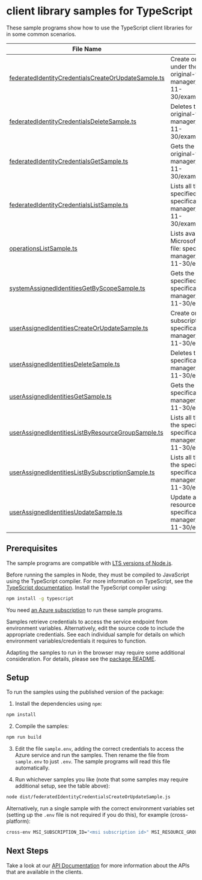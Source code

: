 # client library samples for TypeScript

These sample programs show how to use the TypeScript client libraries for in some common scenarios.

| **File Name**                                                                                           | **Description**                                                                                                                                                                                                                                 |
| ------------------------------------------------------------------------------------------------------- | ----------------------------------------------------------------------------------------------------------------------------------------------------------------------------------------------------------------------------------------------- |
| [federatedIdentityCredentialsCreateOrUpdateSample.ts][federatedidentitycredentialscreateorupdatesample] | Create or update a federated identity credential under the specified user assigned identity. x-ms-original-file: specification/msi/resource-manager/Microsoft.ManagedIdentity/stable/2024-11-30/examples/FederatedIdentityCredentialCreate.json |
| [federatedIdentityCredentialsDeleteSample.ts][federatedidentitycredentialsdeletesample]                 | Deletes the federated identity credential. x-ms-original-file: specification/msi/resource-manager/Microsoft.ManagedIdentity/stable/2024-11-30/examples/FederatedIdentityCredentialDelete.json                                                   |
| [federatedIdentityCredentialsGetSample.ts][federatedidentitycredentialsgetsample]                       | Gets the federated identity credential. x-ms-original-file: specification/msi/resource-manager/Microsoft.ManagedIdentity/stable/2024-11-30/examples/FederatedIdentityCredentialGet.json                                                         |
| [federatedIdentityCredentialsListSample.ts][federatedidentitycredentialslistsample]                     | Lists all the federated identity credentials under the specified user assigned identity. x-ms-original-file: specification/msi/resource-manager/Microsoft.ManagedIdentity/stable/2024-11-30/examples/FederatedIdentityCredentialList.json       |
| [operationsListSample.ts][operationslistsample]                                                         | Lists available operations for the Microsoft.ManagedIdentity provider x-ms-original-file: specification/msi/resource-manager/Microsoft.ManagedIdentity/stable/2024-11-30/examples/MsiOperationsList.json                                        |
| [systemAssignedIdentitiesGetByScopeSample.ts][systemassignedidentitiesgetbyscopesample]                 | Gets the systemAssignedIdentity available under the specified RP scope. x-ms-original-file: specification/msi/resource-manager/Microsoft.ManagedIdentity/stable/2024-11-30/examples/SystemAssignedIdentityGet.json                              |
| [userAssignedIdentitiesCreateOrUpdateSample.ts][userassignedidentitiescreateorupdatesample]             | Create or update an identity in the specified subscription and resource group. x-ms-original-file: specification/msi/resource-manager/Microsoft.ManagedIdentity/stable/2024-11-30/examples/IdentityCreate.json                                  |
| [userAssignedIdentitiesDeleteSample.ts][userassignedidentitiesdeletesample]                             | Deletes the identity. x-ms-original-file: specification/msi/resource-manager/Microsoft.ManagedIdentity/stable/2024-11-30/examples/IdentityDelete.json                                                                                           |
| [userAssignedIdentitiesGetSample.ts][userassignedidentitiesgetsample]                                   | Gets the identity. x-ms-original-file: specification/msi/resource-manager/Microsoft.ManagedIdentity/stable/2024-11-30/examples/IdentityGet.json                                                                                                 |
| [userAssignedIdentitiesListByResourceGroupSample.ts][userassignedidentitieslistbyresourcegroupsample]   | Lists all the userAssignedIdentities available under the specified ResourceGroup. x-ms-original-file: specification/msi/resource-manager/Microsoft.ManagedIdentity/stable/2024-11-30/examples/IdentityListByResourceGroup.json                  |
| [userAssignedIdentitiesListBySubscriptionSample.ts][userassignedidentitieslistbysubscriptionsample]     | Lists all the userAssignedIdentities available under the specified subscription. x-ms-original-file: specification/msi/resource-manager/Microsoft.ManagedIdentity/stable/2024-11-30/examples/IdentityListBySubscription.json                    |
| [userAssignedIdentitiesUpdateSample.ts][userassignedidentitiesupdatesample]                             | Update an identity in the specified subscription and resource group. x-ms-original-file: specification/msi/resource-manager/Microsoft.ManagedIdentity/stable/2024-11-30/examples/IdentityUpdate.json                                            |

## Prerequisites

The sample programs are compatible with [LTS versions of Node.js](https://github.com/nodejs/release#release-schedule).

Before running the samples in Node, they must be compiled to JavaScript using the TypeScript compiler. For more information on TypeScript, see the [TypeScript documentation][typescript]. Install the TypeScript compiler using:

```bash
npm install -g typescript
```

You need [an Azure subscription][freesub] to run these sample programs.

Samples retrieve credentials to access the service endpoint from environment variables. Alternatively, edit the source code to include the appropriate credentials. See each individual sample for details on which environment variables/credentials it requires to function.

Adapting the samples to run in the browser may require some additional consideration. For details, please see the [package README][package].

## Setup

To run the samples using the published version of the package:

1. Install the dependencies using `npm`:

```bash
npm install
```

2. Compile the samples:

```bash
npm run build
```

3. Edit the file `sample.env`, adding the correct credentials to access the Azure service and run the samples. Then rename the file from `sample.env` to just `.env`. The sample programs will read this file automatically.

4. Run whichever samples you like (note that some samples may require additional setup, see the table above):

```bash
node dist/federatedIdentityCredentialsCreateOrUpdateSample.js
```

Alternatively, run a single sample with the correct environment variables set (setting up the `.env` file is not required if you do this), for example (cross-platform):

```bash
cross-env MSI_SUBSCRIPTION_ID="<msi subscription id>" MSI_RESOURCE_GROUP="<msi resource group>" node dist/federatedIdentityCredentialsCreateOrUpdateSample.js
```

## Next Steps

Take a look at our [API Documentation][apiref] for more information about the APIs that are available in the clients.

[federatedidentitycredentialscreateorupdatesample]: https://github.com/Azure/azure-sdk-for-js/blob/main/sdk/msi/arm-msi/samples/v2/typescript/src/federatedIdentityCredentialsCreateOrUpdateSample.ts
[federatedidentitycredentialsdeletesample]: https://github.com/Azure/azure-sdk-for-js/blob/main/sdk/msi/arm-msi/samples/v2/typescript/src/federatedIdentityCredentialsDeleteSample.ts
[federatedidentitycredentialsgetsample]: https://github.com/Azure/azure-sdk-for-js/blob/main/sdk/msi/arm-msi/samples/v2/typescript/src/federatedIdentityCredentialsGetSample.ts
[federatedidentitycredentialslistsample]: https://github.com/Azure/azure-sdk-for-js/blob/main/sdk/msi/arm-msi/samples/v2/typescript/src/federatedIdentityCredentialsListSample.ts
[operationslistsample]: https://github.com/Azure/azure-sdk-for-js/blob/main/sdk/msi/arm-msi/samples/v2/typescript/src/operationsListSample.ts
[systemassignedidentitiesgetbyscopesample]: https://github.com/Azure/azure-sdk-for-js/blob/main/sdk/msi/arm-msi/samples/v2/typescript/src/systemAssignedIdentitiesGetByScopeSample.ts
[userassignedidentitiescreateorupdatesample]: https://github.com/Azure/azure-sdk-for-js/blob/main/sdk/msi/arm-msi/samples/v2/typescript/src/userAssignedIdentitiesCreateOrUpdateSample.ts
[userassignedidentitiesdeletesample]: https://github.com/Azure/azure-sdk-for-js/blob/main/sdk/msi/arm-msi/samples/v2/typescript/src/userAssignedIdentitiesDeleteSample.ts
[userassignedidentitiesgetsample]: https://github.com/Azure/azure-sdk-for-js/blob/main/sdk/msi/arm-msi/samples/v2/typescript/src/userAssignedIdentitiesGetSample.ts
[userassignedidentitieslistbyresourcegroupsample]: https://github.com/Azure/azure-sdk-for-js/blob/main/sdk/msi/arm-msi/samples/v2/typescript/src/userAssignedIdentitiesListByResourceGroupSample.ts
[userassignedidentitieslistbysubscriptionsample]: https://github.com/Azure/azure-sdk-for-js/blob/main/sdk/msi/arm-msi/samples/v2/typescript/src/userAssignedIdentitiesListBySubscriptionSample.ts
[userassignedidentitiesupdatesample]: https://github.com/Azure/azure-sdk-for-js/blob/main/sdk/msi/arm-msi/samples/v2/typescript/src/userAssignedIdentitiesUpdateSample.ts
[apiref]: https://learn.microsoft.com/javascript/api/@azure/arm-msi?view=azure-node-preview
[freesub]: https://azure.microsoft.com/free/
[package]: https://github.com/Azure/azure-sdk-for-js/tree/main/sdk/msi/arm-msi/README.md
[typescript]: https://www.typescriptlang.org/docs/home.html
